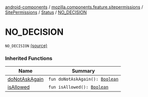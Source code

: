 [android-components](../../../index.md) / [mozilla.components.feature.sitepermissions](../../index.md) / [SitePermissions](../index.md) / [Status](index.md) / [NO_DECISION](./-n-o_-d-e-c-i-s-i-o-n.md)

# NO_DECISION

`NO_DECISION` [(source)](https://github.com/mozilla-mobile/android-components/blob/master/components/feature/sitepermissions/src/main/java/mozilla/components/feature/sitepermissions/SitePermissions.kt#L26)

### Inherited Functions

| Name | Summary |
|---|---|
| [doNotAskAgain](do-not-ask-again.md) | `fun doNotAskAgain(): `[`Boolean`](https://kotlinlang.org/api/latest/jvm/stdlib/kotlin/-boolean/index.html) |
| [isAllowed](is-allowed.md) | `fun isAllowed(): `[`Boolean`](https://kotlinlang.org/api/latest/jvm/stdlib/kotlin/-boolean/index.html) |
